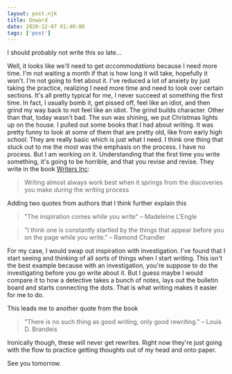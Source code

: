 ```yaml
---
layout: post.njk
title: Onward 
date: 2020-12-07 01:40:00
tags: ['post']
---
```

<!-- Excerpt Start -->
I should probably not write this so late...
<!-- Excerpt End -->

Well, it looks like we'll need to get *accommodations* because I need more time. I'm not waiting a month if that is how long it will take, hopefully it won't. I'm not going to fret about it. I've reduced a lot of anxiety by just taking the practice, realizing I need more time and need to look over certain sections. It's all pretty typical for me, I never succeed at something the first time. In fact, I usually bomb it, get pissed off, feel like an idiot, and then grind my way back to not feel like an idiot. The grind builds character. Other than that, today wasn't bad. The sun was shining, we put Christmas lights up on the house. I pulled out some books that I had about writing. It was pretty funny to look at some of them that are pretty old, like from early high school. They are really basic which is just what I need. I think one thing that stuck out to me the most was the emphasis on the process. I have no process. But I am working on it. Understanding that the first time you write something, it's going to be horrible, and that you revise and revise. They write in the book [Writers Inc](https://www.amazon.com/Writers-INC-Student-Handbook-Learning/dp/0669529958):   

> Writing almost always work best when it springs from the discoveries you make *during* the writing process

Adding two quotes from authors that I think further explain this

> "The inspiration comes while you write" – Madeleine L'Engle

> "I think one is constantly startled by the things that appear before you on the page while you write." – Ramond Chandler

For my case, I would swap out inspiration with investigation. I've found that I start seeing and thinking of all sorts of things when I start writing. This isn't the best example because with an investigation, you're suppose to do the investigating before you go write about it. But I guess maybe I would compare it to how a detective takes a bunch of notes, lays out the bulletin board and starts connecting the dots. That is what writing makes it easier for me to do. 

This leads me to another quote from the book

> "There is no such thing as good writing, only good rewriting." – Louis D. Brandeis

Ironically though, these will never get rewrites. Right now they're just going with the flow to practice getting thoughts out of my head and onto paper.

See you tomorrow.
